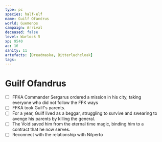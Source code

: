 ```yaml
---
type: pc
species: half-elf
name: Guilf Ofandrus
world: Guemenos
campaign: Arrival
deceased: false
level: Warlock 5
xp: 9540
ac: 16
sanity: 11
artefacts: [Dreadmaska, Bitterluchcloak]
tags:
---
```


# Guilf Ofandrus

- [ ] FFKA Commander Sergarus ordered a mission in his city, taking everyone who did not follow the FFK ways
- [ ] FFKA took Guilf's parents.
- [ ] For a year, Guilf lived as a beggar, struggling to survive and swearing to avenge his parents by killing the general.
- [ ] The Void saved him from the eternal time magic, binding him to a contract that he now serves.
- [ ] Reconnect with the relationship with Nilperto